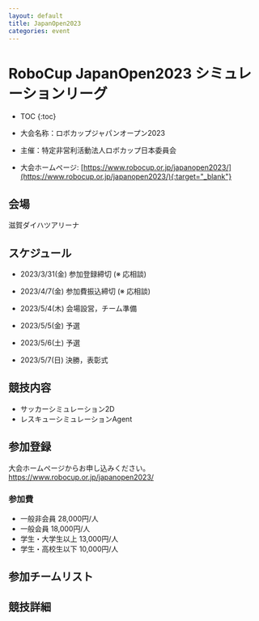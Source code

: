 ```yaml
---
layout: default
title: JapanOpen2023
categories: event
---
```


# RoboCup JapanOpen2023 シミュレーションリーグ

- TOC
{:toc}


- 大会名称：ロボカップジャパンオープン2023
- 主催：特定非営利活動法人ロボカップ日本委員会
- 大会ホームページ: [https://www.robocup.or.jp/japanopen2023/](https://www.robocup.or.jp/japanopen2023/){:target="_blank"}

## 会場

滋賀ダイハツアリーナ

## スケジュール

- 2023/3/31(金) 参加登録締切 (※ 応相談)
- 2023/4/7(金) 参加費振込締切 (※ 応相談)

- 2023/5/4(木) 会場設営，チーム準備
- 2023/5/5(金) 予選
- 2023/5/6(土) 予選
- 2023/5/7(日) 決勝，表彰式


## 競技内容

- サッカーシミュレーション2D
- レスキューシミュレーションAgent


## 参加登録

大会ホームページからお申し込みください。
https://www.robocup.or.jp/japanopen2023/

### 参加費

- 一般非会員 28,000円/人
- 一般会員 18,000円/人
- 学生・大学生以上 13,000円/人
- 学生・高校生以下 10,000円/人


## 参加チームリスト


## 競技詳細
